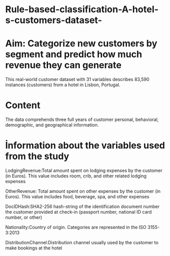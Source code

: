 # Rule-based-classification-A-hotel-s-customers-dataset-

# Aim: Categorize new customers by segment and predict how much revenue they can generate

This real-world customer dataset with 31 variables describes 83,590 instances (customers) from a hotel in Lisbon, Portugal.

# Content

The data comprehends three full years of customer personal, behavioral, demographic, and geographical information.

# İnformation about the variables used from the study

LodgingRevenue:Total amount spent on lodging expenses by the customer (in Euros). This value includes room, crib, and other related lodging expenses

OtherRevenue: Total amount spent on other expenses by the customer (in Euros). This value includes food, beverage, spa, and other expenses

DocIDHash:SHA2-256 hash-string of the identification document number the customer provided at check-in (passport number, national ID card number, or other)

Nationality:Country of origin. Categories are represented in the ISO 3155-3:2013

DistributionChannel:Distribution channel usually used by the customer to make bookings at the hotel



